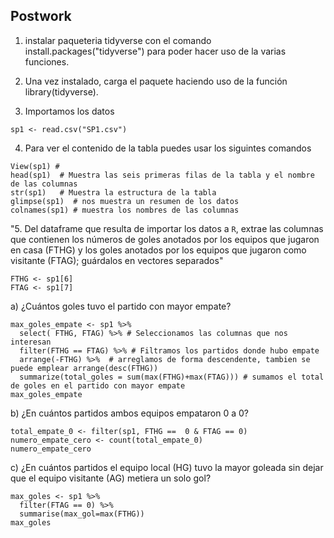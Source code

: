 ## Postwork
1. instalar paqueteria tidyverse con el comando install.packages("tidyverse") para poder hacer uso de la varias funciones.
2. Una vez instalado, carga el paquete haciendo uso de la función library(tidyverse). 

3. Importamos los datos
 ```
sp1 <- read.csv("SP1.csv")
```
4. Para ver el contenido de la tabla puedes usar los siguintes comandos 
```
View(sp1) #
head(sp1)  # Muestra las seis primeras filas de la tabla y el nombre de las columnas
str(sp1)   # Muestra la estructura de la tabla
glimpse(sp1)  # nos muestra un resumen de los datos
colnames(sp1) # muestra los nombres de las columnas
```
"5. Del dataframe que resulta de importar los datos a `R`, extrae las columnas que contienen los números de goles anotados 
por los equipos que jugaron en casa (FTHG) y los goles anotados por los equipos que jugaron como visitante (FTAG);
guárdalos en vectores separados"

```
FTHG <- sp1[6]
FTAG <- sp1[7]
```

a) ¿Cuántos goles tuvo el partido con mayor empate?
```
max_goles_empate <- sp1 %>%
  select( FTHG, FTAG) %>% # Seleccionamos las columnas que nos interesan 
  filter(FTHG == FTAG) %>% # Filtramos los partidos donde hubo empate
  arrange(-FTHG) %>%  # arreglamos de forma descendente, tambien se puede emplear arrange(desc(FTHG))
  summarize(total_goles = sum(max(FTHG)+max(FTAG))) # sumamos el total de goles en el partido con mayor empate
max_goles_empate 
```

 b) ¿En cuántos partidos ambos equipos empataron 0 a 0?
```
total_empate_0 <- filter(sp1, FTHG ==  0 & FTAG == 0)
numero_empate_cero <- count(total_empate_0)
numero_empate_cero
```

c) ¿En cuántos partidos el equipo local (HG) tuvo la mayor goleada sin dejar que el equipo visitante (AG) metiera un solo gol?
```
max_goles <- sp1 %>% 
  filter(FTAG == 0) %>% 
  summarise(max_gol=max(FTHG))
max_goles
```


